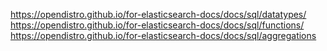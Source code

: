 https://opendistro.github.io/for-elasticsearch-docs/docs/sql/datatypes/
https://opendistro.github.io/for-elasticsearch-docs/docs/sql/functions/
https://opendistro.github.io/for-elasticsearch-docs/docs/sql/aggregations
